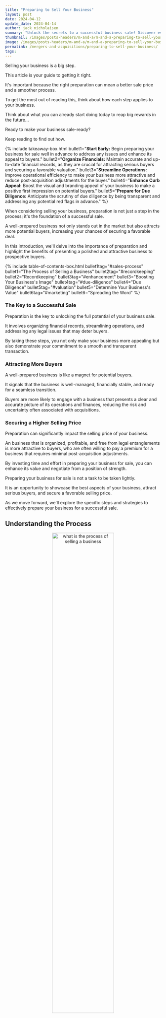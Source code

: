 ```yaml
---
title: "Preparing to Sell Your Business"
layout: post
date: 2024-04-12
update_date: 2024-04-14
author: jack_nicholaisen
summary: "Unlock the secrets to a successful business sale! Discover essential tips for preparation, valuation, and marketing. Read now to maximize your sale!"
thumbnail: /images/posts-headers/m-and-a/m-and-a-preparing-to-sell-your-business-header.png
image: /images/posts-headers/m-and-a/m-and-a-preparing-to-sell-your-business-header.png
permalink: /mergers-and-acquisitions/preparing-to-sell-your-business/
tags: 
---
```


Selling your business is a big step. 

This article is your guide to getting it right. 

It's important because the right preparation can mean a better sale price and a smoother process. 

To get the most out of reading this, think about how each step applies to your business. 

Think about what you can already start doing today to reap big rewards in the future...

Ready to make your business sale-ready? 

Keep reading to find out how.

{% include takeaway-box.html bullet1="<b>Start Early:</b> Begin preparing your business for sale well in advance to address any issues and enhance its appeal to buyers." bullet2="<b>Organize Financials:</b> Maintain accurate and up-to-date financial records, as they are crucial for attracting serious buyers and securing a favorable valuation." bullet3="<b>Streamline Operations:</b> Improve operational efficiency to make your business more attractive and reduce post-acquisition adjustments for the buyer." bullet4="<b>Enhance Curb Appeal:</b> Boost the visual and branding appeal of your business to make a positive first impression on potential buyers." bullet5="<b>Prepare for Due Diligence:</b> Anticipate the scrutiny of due diligence by being transparent and addressing any potential red flags in advance." %}

When considering selling your business, preparation is not just a step in the process; it's the foundation of a successful sale. 

A well-prepared business not only stands out in the market but also attracts more potential buyers, increasing your chances of securing a favorable deal. 

In this introduction, we'll delve into the importance of preparation and highlight the benefits of presenting a polished and attractive business to prospective buyers.

{% include table-of-contents-box.html bullet1tag="#sales-process" bullet1="The Process of Selling a Business" bullet2tag="#recordkeeping" bullet2="Recordkeeping" bullet3tag="#enhancement" bullet3="Boosting Your Business's Image" bullet4tag="#due-diligence" bullet4="Due Diligence" bullet5tag="#valuation" bullet5="Determine Your Business's Value" bullet6tag="#marketing" bullet6="Spreading the Word" %}

### The Key to a Successful Sale

Preparation is the key to unlocking the full potential of your business sale. 

It involves organizing financial records, streamlining operations, and addressing any legal issues that may deter buyers. 

By taking these steps, you not only make your business more appealing but also demonstrate your commitment to a smooth and transparent transaction.

### Attracting More Buyers

A well-prepared business is like a magnet for potential buyers. 

It signals that the business is well-managed, financially stable, and ready for a seamless transition. 

Buyers are more likely to engage with a business that presents a clear and accurate picture of its operations and finances, reducing the risk and uncertainty often associated with acquisitions.

### Securing a Higher Selling Price

Preparation can significantly impact the selling price of your business. 

An  business that is organized, profitable, and free from legal entanglements is more attractive to buyers, who are often willing to pay a premium for a business that requires minimal post-acquisition adjustments. 

By investing time and effort in preparing your business for sale, you can enhance its value and negotiate from a position of strength.

Preparing your business for sale is not a task to be taken lightly. 
<a id="sales-process"> 

It is an opportunity to showcase the best aspects of your business, attract serious buyers, and secure a favorable selling price. 

As we move forward, we'll explore the specific steps and strategies to effectively prepare your business for a successful sale.

## Understanding the Process

<center>
<img alt="what is the process of selling a business" src="/images/content/lao-tzu-journey.png" title="What are the steps for buying and selling businesses?" style="width: 63%; height: 63%">
</center>

Selling a business is a complex and often emotional journey. 

It's not just about finding a buyer; it's about navigating a series of steps that lead to a <a href="https://www.sba.gov/business-guide/manage-your-business/close-or-sell-your-business" target="_blank">successful transaction</a>. 

In this section, we'll provide an overview of the process and emphasize the importance of setting realistic expectations and timelines.

### The Steps Involved in Selling a Business

**1. Preparation**: 

This initial stage involves getting your business in order, which includes organizing financial records, addressing any legal issues, and making your business as attractive as possible to potential buyers.

**2. Valuation**: 

Determining the worth of your business is crucial. 

This can be done through various methods, such as asset-based, earning value, or market value approaches.

**3. Marketing**: 

Once your business is ready and valued, the next step is to <a href="https://www.bizbuysell.com/learning-center/guide/steps-sell-business/?isncms=1&isncms=1&isncms=1" target="_blank">market it to potential buyers</a>. 

This can be done through business brokers, online marketplaces, or networking within your industry.

**4. Negotiation**: 

When a potential buyer shows interest, the negotiation phase begins. 

This involves discussing terms, price, and other conditions of the sale.

**5. Due Diligence**: 

The buyer will conduct a thorough examination of your business, including its financial performance, legal standing, and operational efficiency.

**6. Closing**: 

If all goes well, the final step is the closing of the sale, where contracts are signed, and the payment is made.

### Setting Realistic Expectations and Timelines

It's important to understand that selling a business takes time. 

On average, the process can take anywhere from six months to a year, or even longer, depending on the complexity and size of the business. 

Setting <a href="https://www.investopedia.com/articles/pf/08/sell-small-business.asp" target="_blank">realistic expectations</a> from the outset can help manage your stress levels and ensure that you don't rush into a deal that isn't in your best interest.

Moreover, being flexible with timelines is crucial. 

Various factors, such as market conditions, buyer availability, and negotiation duration, can impact the overall timeline. 

Patience and a clear understanding of the process can lead to a more successful and satisfying sale.
<a id="recordkeeping"> 

Understanding the process of selling a business is the first step toward a successful transaction. 

By familiarizing yourself with the steps involved and setting realistic expectations, you can navigate the journey with confidence and ultimately achieve a favorable outcome.

## Financial Record-Keeping

<center>
<img alt="what do i need for bookkeeping in business" src="/images/content/accounting.png" title="What records do i need to track in my business?" style="width: 63%; height: 63%">
</center>

When preparing your business for sale, one of the most critical aspects is ensuring your financial records are accurate and up-to-date. 

This section will explore the importance of <a href="https://www.businessinitiative.org/llc/financial-management/" target="_blank">meticulous financial record-keeping</a>, provide tips for organizing key documents, and offer guidance on presenting financial information appealingly to potential buyers.

### The Importance of Accurate Financial Records

Accurate financial records are the backbone of a transparent and trustworthy business sale. 

They provide a clear picture of your business's financial health, which is crucial for attracting serious buyers and securing a fair valuation. 

Well-kept records also expedite the due diligence process, as buyers can easily <a href="https://www.irs.gov/businesses/small-businesses-self-employed/recordkeeping" target="_blank">verify the financial performance</a> of your business.

### Tips for Organizing Financial Statements, Tax Returns, and Other Key Documents

**1.  Maintain Regular Updates**: 

Ensure that your financial statements are updated regularly, preferably on a monthly basis. 

This includes balance sheets, income statements, cash flow statements, and any other relevant financial reports.

**2.  Organize Tax Returns**: 

Keep copies of your business tax returns for at least the last three to five years. 

These documents are essential for buyers to understand the tax obligations and history of your business.

**3.  Segregate Financial Documents**: 

Create separate folders for different types of financial documents. 

This will make it easier for buyers to navigate through your records during the due diligence process.

**4.  Use Digital Tools**: 

Consider using accounting software or digital tools to keep your financial records organized and easily accessible. 

Platforms like QuickBooks or Xero can provide comprehensive financial management solutions.

**5.  Seek Professional Help**: 

If needed, hire an accountant or financial advisor to help organize and present your financial records. 

Their expertise can add credibility to your financial data.

### How to Present Financial Information in a Way That Appeals to Potential Buyers

- **Highlight Key Metrics**: 

Focus on key financial metrics that buyers are interested in, such as <a href="https://www.mckinsey.com/capabilities/strategy-and-corporate-finance/our-insights/the-ten-rules-of-growth" target="_blank">revenue growth</a>, profit margins, and cash flow.

- **Provide Context**: 

Offer explanations for any anomalies or fluctuations in your financial records. 

This transparency can build trust with potential buyers.

- **Use Visuals**: 

Consider using charts, graphs, or other visual aids to present your financial data in a more digestible and appealing format.

- **Create Summary Documents**: 

Develop summary documents that provide an overview of your business's financial performance over the years. 

This can be a quick reference for buyers to gauge the financial health of your business.
<a id="enhancement"> 

Having accurate and well-organized financial records are crucial for a successful business sale. 

By following these tips and presenting your financial information in an appealing way, you can attract more potential buyers and increase your chances of securing a favorable deal.

## Improving Business Operations

<center>
<img alt="how to enhance your business efficiency" src="/images/content/logistics.png" title="What is the best way to improve my companys operations" style="width: 63%; height: 63%">
</center>

As you prepare your business for sale, it's crucial to ensure that your operations are running as smoothly and efficiently as possible. 

Streamlined operations not only make your business more attractive to potential buyers but also contribute to a higher valuation. 

In this section, we'll explore strategies for <a href="https://helpjuice.com/blog/operational-improvement" target="_blank">enhancing operations</a>, identifying and addressing weaknesses, and leveraging technology to boost efficiency.

### Strategies for Streamlining Operations and Increasing Efficiency

-  **Conduct an Operations Audit**: 

Start by reviewing your current operations to identify areas of inefficiency or waste. 

This could involve analyzing production processes, supply chain management, or customer service protocols.

-  **Implement Lean Principles**: 

Adopt lean management techniques to eliminate non-value-adding activities and streamline processes. 

This approach focuses on continuous improvement and can significantly enhance operational efficiency.

-  **Outsource Non-Core Activities**: 

Consider outsourcing functions that are not central to your business, such as payroll, IT services, or janitorial duties. 

This can reduce overhead costs and allow your team to focus on core business activities.

-  **Optimize Inventory Management**: 

Implement inventory management practices that minimize stock levels while ensuring you meet customer demand. 

Techniques such as just-in-time (JIT) inventory can <a href="https://webflow.com/blog/streamlining-processes" target="_blank">reduce storage costs and improve cash flow</a>.

### Identifying and Addressing Operational Weaknesses

**1.  Seek Employee Feedback**: 

Your employees are on the front lines of your operations and can provide valuable insights into areas of improvement. 

Encourage open communication and feedback to identify operational weaknesses.

**2.  Monitor Key Performance Indicators (KPIs)**: 

Track KPIs relevant to your operations, such as production efficiency, order fulfillment rate, or customer satisfaction scores. 

Regular monitoring can help you spot trends and address issues promptly.

**3.  Address Bottlenecks**: 

Identify and address any bottlenecks in your operations that could slow down production or service delivery. 

This might involve investing in new equipment, hiring additional staff, or redesigning workflows.

### The Role of Technology in Enhancing Business Operations

- **Invest in Automation**: 

Implement automation technologies to streamline repetitive tasks, reduce errors, and increase efficiency. 

For example, automated invoicing or inventory tracking systems can save time and reduce administrative burdens.

- **Utilize Cloud Computing**: 

Cloud-based solutions can provide flexibility, scalability, and cost savings. 

Migrating to the cloud can enhance collaboration, improve data accessibility, and reduce IT infrastructure costs.

- **Adopt Customer Relationship Management (CRM) Systems**: 

CRM systems can help you manage customer interactions more effectively, leading to improved customer satisfaction and retention. 

A well-managed customer base is an attractive asset to potential buyers.

Improving your business operations is a vital step in preparing your business for sale. 

By streamlining processes, <a href="https://www.netsuite.com/portal/resource/articles/financial-management/steps-improve-operational-efficiency.shtml" target="_blank">addressing weaknesses</a>, and embracing technology, you can enhance efficiency, reduce costs, and present a more attractive and valuable business to potential buyers.

## Enhancing Curb Appeal

<center>
<img alt="what is curb appeal in business" src="/images/content/bridge-of-opportunity.png" title="How to boost your companys image in the eys of the customer?" style="width: 63%; height: 63%">
</center>

In the context of selling a business, curb appeal refers to the overall attractiveness and presentation of your business to potential buyers.

Just as homeowners spruce up their properties before a sale, business owners should enhance their business's curb appeal to <a href="https://smallbiztrends.com/curb-appeal-ideas-small-business/" target="_blank">make a positive first impression</a> and boost its perceived value. 

This section will explore how to improve your business's curb appeal through physical improvements and branding enhancements.

### The Concept of Curb Appeal in the Context of a Business Sale

Curb appeal is about more than just the physical appearance of your business premises. 

It encompasses the visual aspects of your branding, the cleanliness and organization of your workspace, and the overall vibe that your business exudes. 

A business with high curb appeal appears well-maintained, professional, and inviting, which can significantly impact a buyer's initial perception.

### Tips for Making a Positive First Impression on Potential Buyers

**1. Physical Improvements**: 

   - **Clean and Declutter**: Ensure that your business premises are clean, organized, and free from clutter. A tidy and well-maintained space is <a href="https://fitsmallbusiness.com/curb-appeal-ideas/" target="_blank">more appealing and suggests efficient operations</a>.

   - **Update Signage**: If you have outdated or worn-out signage, consider replacing or refreshing it. Clear and attractive signage reinforces your brand and makes a strong first impression.

   - **Enhance Landscaping**: If applicable, invest in landscaping to improve the exterior appearance of your business. Well-kept greenery can add to the aesthetic appeal and create a welcoming atmosphere.

**2. Branding Enhancements**:

   - **Consistent Branding**: Ensure that your branding is consistent across all touchpoints, including your website, marketing materials, and business premises. Consistency builds trust and professionalism.

   - **Refresh Your Website**: Your website is often the first point of contact for potential buyers. Make sure it's up-to-date, easy to navigate, and reflective of your brand's values and offerings.

   - **Showcase Successes**: Highlight your business's achievements, customer testimonials, and case studies in your marketing materials. Positive stories can enhance your business's image and appeal to buyers.

### The Impact of Curb Appeal on the Perceived Value of the Business

Curb appeal can significantly impact the <a href="https://www.robinwaite.com/blog/how-to-make-your-business-more-appealing-to-customers" target="_blank">perceived value</a> of your business. 

A business that looks well-cared-for and professionally branded is more likely to attract serious buyers willing to pay a premium. 

First impressions matter, and enhancing your business's curb appeal can lead to a more favorable valuation and a smoother sale process.
<a id="due-diligence"> 

In conclusion, enhancing your business's curb appeal is a crucial step in preparing for a sale. 

By making physical improvements and boosting your branding, you can create a positive first impression that increases your business's attractiveness and perceived value to potential buyers.

## Preparing for Due Diligence

<center>
<img alt="what is due diligence in business" src="/images/content/investigation.png" title="How to do due diligence in business" style="width: 63%; height: 63%">
</center>

Due diligence is a critical stage in the business sale process, where potential buyers thoroughly examine your business to verify its financial, legal, and operational standing. 

Understanding this process <a href="https://www.bizbuysell.com/learning-center/article/due-diligence-checklist-what-to-verify-before-buying-a-business/" target="_blank">from the buyer's perspective</a> and preparing for the scrutiny it entails can significantly impact the outcome of your sale. 

In this section, we'll explore how to effectively prepare for due diligence and address any potential red flags that may arise.

### Understanding the Due Diligence Process from the Buyer's Perspective

From the buyer's perspective, due diligence is about risk assessment. 

Buyers want to ensure that they are making a sound investment and that there are <a href="https://www.smartsheet.com/due-diligence-guide" target="_blank">no hidden issues</a> that could affect the value or future performance of the business. 

They will typically examine:

- Financial records: Profit and loss statements, balance sheets, tax returns, and other financial documents.

- Legal matters: Contracts, leases, litigation history, and compliance with regulations.

- Operational aspects: Supply chain, customer relationships, employee contracts, and business processes.

### How to Prepare for the Scrutiny of Due Diligence

**1. Organize Documentation**: 

Ensure that all necessary documents are organized and readily accessible. 

This includes financial records, legal contracts, employee records, and other relevant paperwork.

**2.  Conduct a Pre-emptive Review**: 

Consider conducting an internal review or audit of your business before the due diligence process begins. 

This can help you identify and address any potential issues in advance.

**3.  Be Transparent**: 

Honesty is crucial during due diligence. Be upfront about any challenges or weaknesses in your business.

Transparency builds trust and can lead to more productive negotiations.

**4.  Provide Detailed Explanations**: 

Be prepared to explain any anomalies or fluctuations in your financials or business operations. 

Providing context can <a href="https://www.investopedia.com/terms/d/duediligence.asp" target="_blank">help alleviate concerns</a> and demonstrate your understanding of the business.

**5.  Address Legal Issues**: 

If there are any ongoing legal matters or potential regulatory concerns, address them before the due diligence process. 

Resolving these issues can make your business more attractive to buyers.

**6.  Highlight Strengths**: 

While it's important to address potential red flags, don't forget to highlight the strengths and opportunities within your business. 

Showcase areas of growth, competitive advantages, and key achievements.

### Addressing Potential Red Flags

Red flags can vary depending on the nature of your business, but common issues include:

- Inconsistent financial performance

- Legal disputes or unresolved litigation

- High employee turnover

- Dependency on a few key customers or suppliers

- Regulatory compliance issues

Addressing these red flags involves taking proactive steps to resolve any underlying issues, providing clear explanations for any anomalies, and demonstrating a plan for mitigating risks in the future.
<a id="valuation"> 

Preparing for due diligence is a crucial step in selling your business. 

The sooner you understand the process from the buyer's perspective, organizing your documentation, being transparent, and addressing potential red flags, the sooner you can navigate this phase more effectively and increase the likelihood of a successful sale.

## Valuing Your Business

<center>
<img alt="business valuation" src="/images/content/business-valuation.png" title="How to valuate a business" style="width: 63%; height: 63%">
</center>

Determining the value of your business is a crucial step in the sale process. 

A fair and accurate valuation not only sets the foundation for pricing but also influences the negotiation dynamics with potential buyers. 

In this section, we'll explore the importance of business valuation, different methods for assessing value, and how to justify your asking price to prospective buyers.

### The Importance of a Fair and Accurate Business Valuation

A well-founded valuation is essential for several reasons:

- **Setting Expectations**: It helps you set realistic expectations about the potential sale price and <a href="/mergers-and-acquisitions/valuation-techniques/" target="_blank">avoid surprises</a> during negotiations.

- **Attracting Buyers**: A reasonable and defendable valuation can make your business more attractive to serious buyers.

- **Facilitating Financing**: Buyers often need to secure financing for the purchase. A credible valuation can assist lenders in assessing the viability of the loan.

### Different Valuation Methods

Several methods can be used to value a business, each with its strengths and limitations. 

The choice of method depends on the nature of your business, its financial health, and the industry in which it operates. 

Common valuation methods include:

**1.  Asset-Based Valuation**: 

This method calculates the value of your business based on the net value of its assets. 

It's often used for businesses with significant tangible assets.

**2.  Earnings Multiple Valuation**: 

This approach values the business based on its earnings potential, using a multiplier that's typical for the industry. 

It's suitable for profitable businesses with stable earnings.

**3.  Discounted Cash Flow (DCF) Valuation**: 

DCF involves <a href="https://fitsmallbusiness.com/how-to-value-a-business/" target="_blank">forecasting the business's future cash flows</a> and discounting them back to their present value. 

This method is often used for businesses with predictable and growing cash flows.

**4.  Comparable Sales Valuation**: 

This method looks at the sale prices of similar businesses in the same industry. 

It's useful for gaining a sense of the market rate for businesses like yours.

### How to Justify Your Asking Price to Potential Buyers**

Once you've determined your business's value, you'll need to <a href="https://corporatefinanceinstitute.com/resources/valuation/valuation/" target="_blank">justify your asking price</a> to potential buyers. 

Here are some tips for doing so:

- **Provide Detailed Financials**: Present clear and comprehensive financial statements that support your valuation. This includes profit and loss statements, balance sheets, and cash flow statements.

- **Highlight Growth Potential**: Emphasize areas of your business that have strong growth potential. Buyers are often willing to pay a premium for businesses with promising futures.

- **Showcase Competitive Advantages**: Highlight any unique selling points or competitive advantages your business has. This could include proprietary technology, strong brand recognition, or exclusive contracts.

- **Be Transparent**: Be open about the methodology used for valuation and the assumptions underlying it. Transparency can build trust and facilitate negotiations.
<a id="marketing"> 

Valuing your business accurately and fairly is a critical step in preparing for a sale. 

By choosing the right valuation method and effectively justifying your asking price, you can attract serious buyers and pave the way for a successful transaction.

## Marketing Your Business for Sale

<center>
<img alt="advertising your business" src="/images/content/billboard-blank.png" title="How to let buyers know i am selling?" style="width: 63%; height: 63%">
</center>

Once you've prepared your business for sale and determined its value, the next step is to market it effectively to potential buyers. 

A well-executed <a href="https://allantaylorbrokers.com/how-to-market-a-business-for-sale/" target="_blank">marketing strategy</a> can help you reach the right audience and generate interest in your business. 

In the following section, we'll discuss creating a compelling sales memorandum, identifying the right marketing channels, and maintaining confidentiality throughout the process.

### Creating a Compelling Sales Memorandum

A sales memorandum, or offering memorandum, is a document that provides an overview of your business and its selling points. 

It's a crucial tool in attracting potential buyers. 

Here's how to create a compelling sales memorandum:

- **Highlight Key Strengths**: Emphasize the unique selling points of your business, such as a strong customer base, proprietary technology, or a strategic location.

- **Provide Financial Summaries**: Include summaries of your financial statements, showing revenue, profit margins, and growth trends.

- **Outline Growth Opportunities**: Describe potential areas for growth and expansion that a new owner could capitalize on.

- **Include Operational Details**: Provide an overview of your business operations, including your products or services, target market, and competitive landscape.

### Identifying the Right Channels to Market Your Business for Sale

Choosing the right channels to market your business is crucial for reaching potential buyers. 

Consider the following options:

**1. Business Brokers**: 

A professional business broker can help you reach a network of potential buyers and handle much of the marketing process.

**2. Online Business Marketplaces**: 

Websites like BizBuySell or BusinessesForSale.com can provide <a href="https://www.bizbuysell.com/learning-center/article/how-find-business-buyers/" target="_blank">exposure to a large audience</a> of potential buyers.

**3. Industry Networks**: 

Leverage your professional network within your industry to spread the word discreetly.

**4. Targeted Advertising**: 

Consider advertising in industry publications or online platforms that are frequented by potential buyers in your sector.

### Tips for Maintaining Confidentiality While Marketing Your Business

Maintaining confidentiality is crucial when marketing your business for sale. 

You don't want to alarm employees, customers, or suppliers. 

Here are some tips for keeping the sale discreet:

- **Use a Blind Profile**: Initially, provide a <a href="https://www.fundera.com/blog/selling-a-small-business" target="_blank">general description of your business</a> without revealing its name or specific location.

- **Require Non-Disclosure Agreements (NDAs)**: Before sharing detailed information, have potential buyers sign an NDA to protect your business's confidential information.

- **Control the Flow of Information**: Only provide detailed information to serious buyers who have demonstrated their interest and financial capability.

- **Communicate Carefully**: Be mindful of how you communicate about the sale, especially within the workplace and with external stakeholders.

Marketing your business for sale requires a strategic approach that highlights its strengths, reaches the right audience, and maintains confidentiality. 

By creating a compelling sales memorandum, choosing the appropriate marketing channels, and being cautious with information, you can attract serious buyers and pave the way for a successful sale.

## In Summary...

In summary, preparing your business for sale is a multifaceted process that requires careful planning and attention to detail. 

The key steps in this journey include:

- Understanding the sale process, 
- Maintaining accurate financial records, 
- Streamlining operations, 
- Enhancing curb appeal, 
- Preparing for due diligence, 
- Valuing your business accurately, 
- And marketing it effectively. 

Each of these components plays a crucial role in attracting potential buyers and maximizing the value of your business.

As a business owner, it's important to start the preparation process early. 

This allows you ample time to address any issues and present your business in the best possible light. 

Seeking professional advice from accountants, business brokers, or legal advisors can provide valuable insights and help you navigate the complexities of the sale process.

Thorough preparation not only increases the likelihood of a successful sale but also ensures a smoother transition for both you and the buyer. 

By taking the time to meticulously prepare your business for sale, you can achieve a favorable outcome that reflects the hard work and dedication you've invested in your business.

Considering selling your business?

Want expert guidance on how to prepare effectively?

<a href="https://calendly.com/businessinitiative/30-minute-consultation-call" target="_blank">Schedule a consultation call</a> with Business Initiative today! 

Our team can provide tailored advice and support to help you achieve a successful sale. 

You can also subscribe to our newsletter for more insights on business transactions and follow us on X (Twitter) for the latest updates.

By leveraging the information outlined in this article and seeking professional support, you have the tools to navigate the sale process with confidence and secure the best possible outcome for your business.

<br>
<a href="https://twitter.com/intent/tweet?screen_name=BisInitiative&ref_src=twsrc%5Etfw" class="twitter-mention-button" data-size="large" data-show-count="false">Tweet to @BisInitiative</a><script async src="https://platform.twitter.com/widgets.js" charset="utf-8"></script>
<br>

<iframe src="https://embeds.beehiiv.com/4b55f309-919b-4f27-82e1-28bfbbc3543f" data-test-id="beehiiv-embed" width="100%" height="320" frameborder="0" scrolling="no" style="border-radius: 4px; border: 2px solid #e5e7eb; margin: 0; background-color: transparent;"></iframe>




<br>
<details>
<summary><b>Sources</b></summary>
<br>
<ul>
  <li><a href="https://www.investopedia.com/articles/pf/08/sell-small-business.asp" target="_blank">Investopedia: How to Sell Your Small Business</a></li>
  <li><a href="https://www.sba.gov/business-guide/manage-your-business/close-or-sell-your-business" target="_blank">U.S. Small Business Administration: Close or sell your business</a></li>
  <li><a href="https://www.bizbuysell.com/learning-center/guide/steps-sell-business/?isncms=1&isncms=1&isncms=1" target="_blank">BizBuySell: Steps to Sell Your Small Business</a></li>
  <li><a href="https://www.mckinsey.com/capabilities/strategy-and-corporate-finance/our-insights/the-ten-rules-of-growth" target="_blank">McKinsey & Company: The ten rules of growth</a></li>
  <li><a href="https://www.businessinitiative.org/llc/financial-management/" target="_blank">Business Initiative: Managing Your LLC's Finances in 2024 - Bookkeeping, Accounting, and Tax Strategies</a></li>
  <li><a href="https://www.irs.gov/businesses/small-businesses-self-employed/recordkeeping" target="_blank">IRS: Recordkeeping</a></li>
  <li><a href="https://helpjuice.com/blog/operational-improvement" target="_blank">Helpjuice: Operational Improvement: Guide to Continuous Growth</a></li>
  <li><a href="https://www.netsuite.com/portal/resource/articles/financial-management/steps-improve-operational-efficiency.shtml" target="_blank">Oracle: 17 Steps to Improve Operational Efficiency</a></li>
  <li><a href="https://webflow.com/blog/streamlining-processes" target="_blank">Webflow: The ultimate step-by-step guide to streamlining your business processes</a></li>
  <li><a href="https://smallbiztrends.com/curb-appeal-ideas-small-business/" target="_blank">Small Business Trends: 25 Ideas to Boost Your Business Curb Appeal</a></li>
  <li><a href="https://www.robinwaite.com/blog/how-to-make-your-business-more-appealing-to-customers" target="_blank">Robin Waite: How To Make Your Business More Appealing To Customers</a></li>
  <li><a href="https://fitsmallbusiness.com/curb-appeal-ideas/" target="_blank">Fit Small Business: 24 Curb Appeal Ideas to Increase Sales Price</a></li>
  <li><a href="https://www.bizbuysell.com/learning-center/article/due-diligence-checklist-what-to-verify-before-buying-a-business/" target="_blank">BizBuySell: Due Diligence Checklist - What to Verify Before Buying a Business</a></li>
  <li><a href="https://www.investopedia.com/terms/d/duediligence.asp" target="_blank">Investopedia: Due Diligence</a></li>
  <li><a href="https://www.smartsheet.com/due-diligence-guide" target="_blank">Smartsheet: Everything You Need to Know About Due Diligence: Types, Roles, and Processes</a></li>
  <li><a href="/mergers-and-acquisitions/valuation-techniques/" target="_blank">Business Initative: Valuation Techniques for Small Businesses</a></li>
  <li><a href="https://fitsmallbusiness.com/how-to-value-a-business/" target="_blank">Fit Small Business: How to Value a Business: The Ultimate Guide</a></li>
  <li><a href="https://corporatefinanceinstitute.com/resources/valuation/valuation/" target="_blank">Corporate Finance Institute: Valuation Overview</a></li>
  <li><a href="https://www.bizbuysell.com/learning-center/article/how-find-business-buyers/" target="_blank">BizBuySell: How to Find Buyers for Your Business</a></li>
  <li><a href="https://allantaylorbrokers.com/how-to-market-a-business-for-sale/" target="_blank">Allan Taylor Brokers: How to Market a Business For Sale Like a Pro</a></li>
  <li><a href="https://www.fundera.com/blog/selling-a-small-business" target="_blank">Fundera: Selling a Small Business: A Step-by-Step Guide</a></li>
</ul>
</details>


